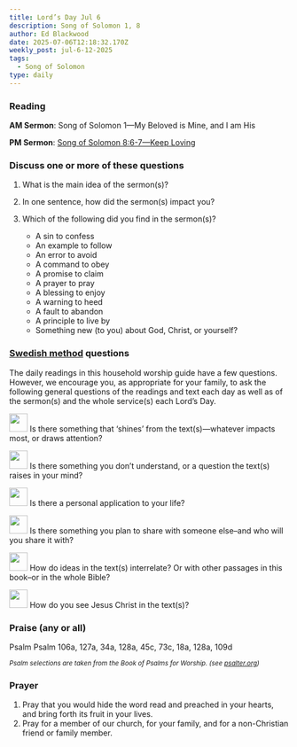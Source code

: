 ```yaml
---
title: Lord’s Day Jul 6
description: Song of Solomon 1, 8
author: Ed Blackwood
date: 2025-07-06T12:18:32.170Z
weekly_post: jul-6-12-2025
tags:
  - Song of Solomon
type: daily
---
```

### Reading

**AM Sermon**:  [](https://www.sermonaudio.com/sermons/51325191845203)[](https://www.sermonaudio.com/sermons/77251926561452)Song of Solomon 1—My Beloved is Mine, and I am His[](https://www.sermonaudio.com/sermons/32425213031645)[](https://www.sermonaudio.com/sermons/4292502564001)

**PM Sermon**:  [](https://www.sermonaudio.com/sermons/6112522743101)[](https://www.sermonaudio.com/sermons/63025184117381)[Song of Solomon 8:6-7—Keep Loving](https://www.sermonaudio.com/sermons/7725193715261)[](https://www.sermonaudio.com/sermons/33125055182323)[](https://www.sermonaudio.com/sermons/52725202474549)

### Discuss one or more of these questions

1. What is the main idea of the sermon(s)?
2. In one sentence, how did the sermon(s) impact you?
3. Which of the following did you find in the sermon(s)?

   * A sin to confess
   * An example to follow
   * An error to avoid
   * A command to obey
   * A promise to claim
   * A prayer to pray
   * A blessing to enjoy
   * A warning to heed
   * A fault to abandon
   * A principle to live by
   * Something new (to you) about God, Christ, or yourself?

### [Swedish method](http://thebriefing.com.au/2009/01/the-swedish-method/) questions

The daily readings in this household worship guide have a few questions. However, we encourage you, as appropriate for your family, to ask the following general questions of the readings and text each day as well as of the sermon(s) and the whole service(s) each Lord’s Day.

<p><img src="/static/img/family_worship_study_ed-copy_page_1.png" width="33" height = "33"> Is there something that ‘shines’ from the text(s)—whatever impacts most, or draws attention?</p>

<p><img src="/static/img/family_worship_study_ed-copy_page_2.png" width="33" height = "33"> Is there something you don’t understand, or a question the text(s) raises in your mind?</p>

<p><img src="/static/img/family_worship_study_ed-copy_page_3.png" width="33" height = "33"> Is there a personal application to your life?</p>

<p><img src="/static/img/family_worship_study_ed-copy_page_4.png" width="33" height = "33"> Is there something you plan to share with someone else–and who will you share it with?</p>

<p><img src="/static/img/family_worship_study_ed-copy_page_5.png" width="33" height = "33"> How do ideas in the text(s) interrelate? Or with other passages in this book–or in the whole Bible?</p>

<p><img src="/static/img/family_worship_study_ed-copy_page_6.png" width="33" height = "33"> How do you see Jesus Christ in the text(s)?</p>

### Praise (any or all)

Psalm Psalm 106a, 127a, 34a, 128a, 45c, 73c, 18a, 128a, 109d

<div><small><i>Psalm selections are taken from the Book of Psalms for Worship. (see <a href="https://psalter.org/sing/psalter?psalter_in=worship"  target="_blank">psalter.org</a>)</i></small></div>

### Prayer

1. Pray that you would hide the word read and preached in your hearts, and bring forth its fruit in your lives.
2. Pray for a member of our church, for your family, and for a non-Christian friend or family member.